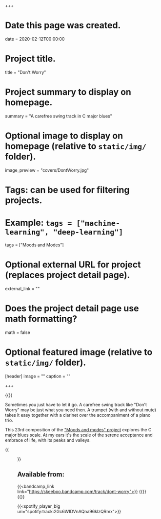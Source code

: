 +++
# Date this page was created.
date = 2020-02-12T00:00:00

# Project title.
title = "Don't Worry"

# Project summary to display on homepage.
summary = "A carefree swing track in C major blues"

# Optional image to display on homepage (relative to `static/img/` folder).
image_preview = "covers/DontWorry.jpg"

# Tags: can be used for filtering projects.
# Example: `tags = ["machine-learning", "deep-learning"]`
tags = ["Moods and Modes"]

# Optional external URL for project (replaces project detail page).
external_link = ""

# Does the project detail page use math formatting?
math = false

# Optional featured image (relative to `static/img/` folder).
[header]
image = ""
caption = ""

+++

{{<bandcamp title="Don't Worry" track="815735371" link="https://skeeboo.bandcamp.com/track/dont-worry">}}

Sometimes you just have to let it go. A carefree swing track like "Don't Worry" may be just what you need then. 
A trumpet (with and without mute) takes it easy together with a clarinet over the accompaniment of a piano trio.

This 23rd composition of the ["Moods and modes" project](/post/moods_and_modes) explores the C major blues scale. At my ears it's the scale of the serene acceptance and embrace of life, with its peaks and valleys.

{{<figure src="/img/covers/DontWorry.jpg" width="320" link="https://distrokid.com/hyperfollow/skeeboo/dont-worry" target="_blank">}}

## Available from:

{{<bandcamp_link link="https://skeeboo.bandcamp.com/track/dont-worry">}}
{{<spotify link="https://spoti.fi/3axfGU9">}}
{{<itunes link="https://music.apple.com/us/album/dont-worry-single/1498524995">}}

{{<spotify_player_big uri="spotify:track:2Gc6WIDVnAQna96klzQRmx">}}